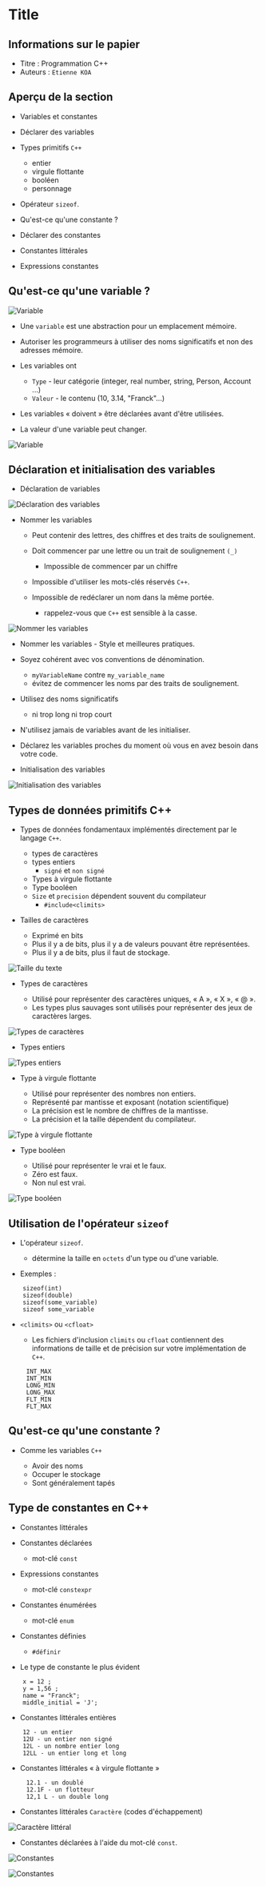 Title
===


## Informations sur le papier
- Titre : Programmation C++
- Auteurs : `Etienne KOA`

## Aperçu de la section
+ Variables et constantes
+ Déclarer des variables
+ Types primitifs `C++`
   + entier
   + virgule flottante
   + booléen
   + personnage

+ Opérateur `sizeof`.
+ Qu'est-ce qu'une constante ?
+ Déclarer des constantes
+ Constantes littérales
+ Expressions constantes

## Qu'est-ce qu'une variable ?

![Variable](../images/image9.jpg)

+ Une `variable` est une abstraction pour un emplacement mémoire.
+ Autoriser les programmeurs à utiliser des noms significatifs et non des adresses mémoire.
+ Les variables ont

   + `Type` - leur catégorie (integer, real number, string, Person, Account ...)
   + `Valeur` - le contenu (10, 3.14, "Franck"...)

+ Les variables « doivent » être déclarées avant d'être utilisées.
+ La valeur d'une variable peut changer.

![Variable](../images/image10.jpg)


## Déclaration et initialisation des variables

+ Déclaration de variables

![Déclaration des variables](../images/image11.jpg)

+ Nommer les variables

   + Peut contenir des lettres, des chiffres et des traits de soulignement.
   + Doit commencer par une lettre ou un trait de soulignement `(_)`
     + Impossible de commencer par un chiffre

   + Impossible d'utiliser les mots-clés réservés `C++`.
   + Impossible de redéclarer un nom dans la même portée.
     + rappelez-vous que `C++` est sensible à la casse.


![Nommer les variables](../images/image12.jpg)

+ Nommer les variables - Style et meilleures pratiques.

+ Soyez cohérent avec vos conventions de dénomination.

   + `myVariableName` contre `my_variable_name`
   + évitez de commencer les noms par des traits de soulignement.

+ Utilisez des noms significatifs

   + ni trop long ni trop court

+ N'utilisez jamais de variables avant de les initialiser.
+ Déclarez les variables proches du moment où vous en avez besoin dans votre code.

+ Initialisation des variables

![Initialisation des variables](../images/image13.jpg)

## Types de données primitifs C++

+ Types de données fondamentaux implémentés directement par le langage `C++`.

   + types de caractères
   + types entiers
     + `signé` et `non signé`
   + Types à virgule flottante
   + Type booléen
   + `Size` et `precision` dépendent souvent du compilateur
     + `#include<climits>`

+ Tailles de caractères

   + Exprimé en bits
   + Plus il y a de bits, plus il y a de valeurs pouvant être représentées.
   + Plus il y a de bits, plus il faut de stockage.

![Taille du texte](../images/image14.jpg)

+ Types de caractères

   + Utilisé pour représenter des caractères uniques, « A », « X », « @ ».
   + Les types plus sauvages sont utilisés pour représenter des jeux de caractères larges.

![Types de caractères](../images/image15.jpg)

+ Types entiers

![Types entiers](../images/image16.jpg)

+ Type à virgule flottante

   + Utilisé pour représenter des nombres non entiers.
   + Représenté par mantisse et exposant (notation scientifique)
   + La précision est le nombre de chiffres de la mantisse.
   + La précision et la taille dépendent du compilateur.


![Type à virgule flottante](../images/image17.jpg)

+ Type booléen

   + Utilisé pour représenter le vrai et le faux.
   + Zéro est faux.
   + Non nul est vrai.


![Type booléen](../images/image18.jpg)

## Utilisation de l'opérateur `sizeof`

+ L'opérateur `sizeof`.

   + détermine la taille en `octets` d'un type ou d'une variable.

+ Exemples :

```
    sizeof(int)
    sizeof(double)
    sizeof(some_variable)
    sizeof some_variable
```

+ `<climits>` ou `<cfloat>`

   + Les fichiers d'inclusion `climits` ou `cfloat` contiennent des informations de taille et de précision sur votre implémentation de `C++`.

```
     INT_MAX
     INT_MIN
     LONG_MIN
     LONG_MAX
     FLT_MIN
     FLT_MAX
```

## Qu'est-ce qu'une constante ?

+ Comme les variables `C++`

   + Avoir des noms
   + Occuper le stockage
   + Sont généralement tapés

## Type de constantes en C++

+ Constantes littérales
+ Constantes déclarées
   + mot-clé `const`
+ Expressions constantes
   + mot-clé `constexpr`
+ Constantes énumérées
   + mot-clé `enum`
+ Constantes définies
   + `#définir`

+ Le type de constante le plus évident

```
    x = 12 ;
    y = 1,56 ;
    name = "Franck";
    middle_initial = 'J';
```

+ Constantes littérales entières

```
    12 - un entier
    12U - un entier non signé
    12L - un nombre entier long
    12LL - un entier long et long
```

+ Constantes littérales « à virgule flottante »

```
     12.1 - un doublé
     12.1F - un flotteur
     12,1 L - un double long
```

+ Constantes littérales `Caractère` (codes d'échappement)


![Caractère littéral](../images/image19.jpg)


+ Constantes déclarées à l'aide du mot-clé `const`.

![Constantes](../images/image20.jpg)

![Constantes](../images/image21.jpg)